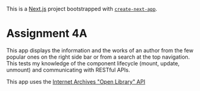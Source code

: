 This is a [Next.js](https://nextjs.org/) project bootstrapped with [`create-next-app`](https://github.com/vercel/next.js/tree/canary/packages/create-next-app).

# Assignment 4A

This app displays the information and the works of an author from the few popular ones on the right side bar or from a search at the top navigation. This tests my knowledge of the component lifecycle (mount, update, unmount) and communicating with RESTful APIs.


This app uses the [Internet Archives "Open Library" API](https://openlibrary.org/developers/api)
